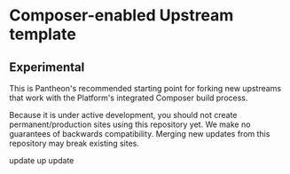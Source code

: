 # Composer-enabled Upstream template
## Experimental

This is Pantheon's recommended starting point for forking new upstreams that work with the Platform's integrated
Composer build process.

Because it is under active development, you should not create permanent/production sites using this repository
yet. We make no guarantees of backwards compatibility. Merging new updates from this repository may break existing
sites.

update up
update
